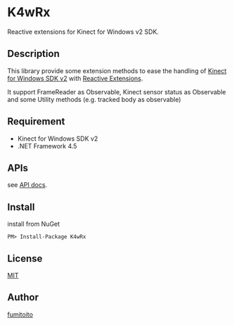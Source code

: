 # K4wRx

Reactive extensions for Kinect for Windows v2 SDK.

## Description

This library provide some extension methods to ease the handling of [Kinect for Windows SDK v2](http://www.microsoft.com/en-us/kinectforwindows/) with [Reactive Extensions](http://rx.codeplex.com/).

It support FrameReader as Observable, Kinect sensor status as Observable and some Utility methods (e.g. tracked body as observable)

## Requirement

- Kinect for Windows SDK v2
- .NET Framework 4.5

## APIs

see [API docs](/k4wrx/Documents/README.md).

## Install

install from NuGet

```
PM> Install-Package K4wRx
```

## License

[MIT](https://github.com/tcnksm/tool/blob/master/LICENCE)

## Author

[fumitoito](https://github.com/fumitoito)
